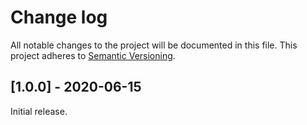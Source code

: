 # Change log

All notable changes to the project will be documented in this file. This project adheres to [Semantic Versioning](http://semver.org).

## [1.0.0] - 2020-06-15
Initial release.
